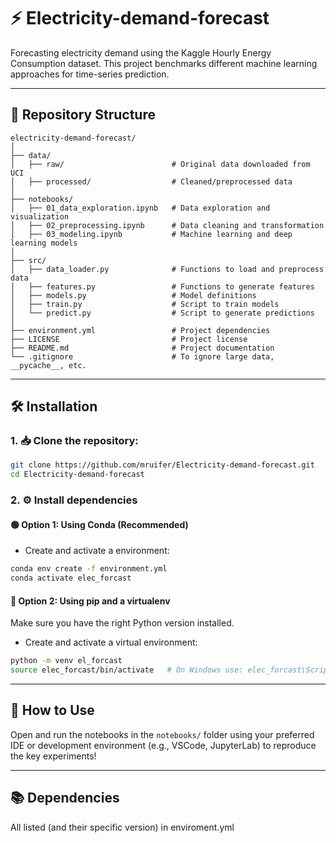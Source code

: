 # ⚡ Electricity-demand-forecast

Forecasting electricity demand using the Kaggle Hourly Energy Consumption dataset. This project benchmarks different machine learning approaches for time-series prediction.

---

## 📁 Repository Structure

```
electricity-demand-forecast/
│
├── data/
│   ├── raw/                        # Original data downloaded from UCI
│   ├── processed/                  # Cleaned/preprocessed data
│
├── notebooks/
│   ├── 01_data_exploration.ipynb   # Data exploration and visualization
│   ├── 02_preprocessing.ipynb      # Data cleaning and transformation
│   ├── 03_modeling.ipynb           # Machine learning and deep learning models
│
├── src/
│   ├── data_loader.py              # Functions to load and preprocess data
│   ├── features.py                 # Functions to generate features
│   ├── models.py                   # Model definitions
│   ├── train.py                    # Script to train models
│   └── predict.py                  # Script to generate predictions
│
├── environment.yml                 # Project dependencies
├── LICENSE                         # Project license
├── README.md                       # Project documentation
└── .gitignore                      # To ignore large data, __pycache__, etc.

```

---

## 🛠️ Installation

### 1. 📥 Clone the repository:

```bash
git clone https://github.com/mruifer/Electricity-demand-forecast.git
cd Electricity-demand-forecast
```

### 2. ⚙️ Install dependencies

#### 🟢 Option 1: Using Conda (Recommended)

- Create and activate a environment:
```bash
conda env create -f environment.yml
conda activate elec_forcast
```
#### 🔵 Option 2: Using pip and a virtualenv

Make sure you have the right Python version installed.

- Create and activate a virtual environment:
```bash
python -m venv el_forcast
source elec_forcast/bin/activate   # On Windows use: elec_forcast\Scripts\activate
```

---

## 🚀 How to Use

Open and run the notebooks in the `notebooks/` folder using your preferred IDE or development environment (e.g., VSCode, JupyterLab) to reproduce the key experiments!

---

## 📚 Dependencies

All listed (and their specific version) in enviroment.yml
